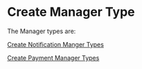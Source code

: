 # Create Manager Type

The Manager types are:

[Create Notification Manger Types](../../../notifications/user-guides/create-notification-manager-types/)

[Create Payment Manager Types](create-payment-manager-types/)
